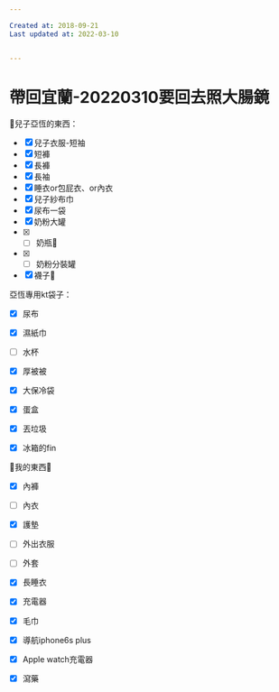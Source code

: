 ```yaml
---

Created at: 2018-09-21
Last updated at: 2022-03-10


---
```


# 帶回宜蘭-20220310要回去照大腸鏡


👦兒子亞恆的東西：

* [x] 兒子衣服-短袖
* [x] 短褲
* [x] 長褲
* [x] 長袖
* [x] 睡衣or包屁衣、or內衣
* [x] 兒子紗布巾
* [x] 尿布一袋
* [x] 奶粉大罐
* [x] - [ ] 奶瓶🍼
* [x] - [ ] 奶粉分裝罐
* [x] 襪子🧦

亞恆專用kt袋子：

* [x] 尿布
* [x] 濕紙巾
* [ ] 水杯
* [x] 厚被被

* [x] 大保冷袋
* [x] 蛋盒
* [x] 丟垃圾
* [x] 冰箱的fin

🥨我的東西🥨

* [x] 內褲
* [ ] 內衣
* [x] 護墊
* [ ] 外出衣服
* [ ] 外套
* [x] 長睡衣
* [x] 充電器
* [x] 毛巾
* [x] 導航iphone6s plus
* [x] Apple watch充電器
* [x] 瀉藥

